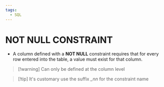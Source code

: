 ```yaml
---
tags:
  - SQL
---
```

# NOT NULL CONSTRAINT
- A column defined with a **NOT NULL** constraint requires that for every row entered into the table, a value must exist for that column.

>[!warning] Can only be defined at the column level

>[!tip] It's customary use the suffix *_nn* for the constraint name
>





